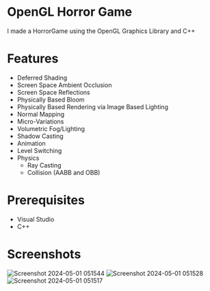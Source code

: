 # OpenGL Horror Game
I made a HorrorGame using the OpenGL Graphics Library and C++

# Features
- Deferred Shading
- Screen Space Ambient Occlusion
- Screen Space Reflections
- Physically Based Bloom
- Physically Based Rendering via Image Based Lighting
- Normal Mapping
- Micro-Variations
- Volumetric Fog/Lighting
- Shadow Casting
- Animation
- Level Switching
- Physics
  - Ray Casting
  - Collision (AABB and OBB)

# Prerequisites
- Visual Studio
- C++

# Screenshots
![Screenshot 2024-05-01 051544](https://github.com/Akihiro120/opengl-horror-game/assets/127700131/f6b8acc0-cae7-4283-b824-9e9a56d3826e)
![Screenshot 2024-05-01 051528](https://github.com/Akihiro120/opengl-horror-game/assets/127700131/132886a2-25c1-4723-98f6-277d6e99d492)
![Screenshot 2024-05-01 051517](https://github.com/Akihiro120/opengl-horror-game/assets/127700131/ffdae564-5ece-406a-9a37-c769b7b78519)

